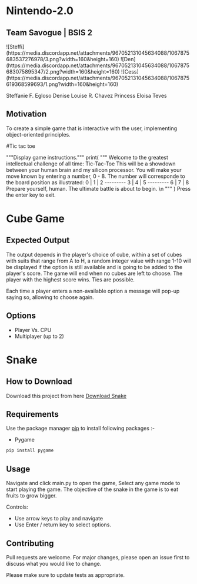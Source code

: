 # Nintendo-2.0
<html>
<article>
<h2> Team Savogue | BSIS 2 </h2>
![Steffi](https://media.discordapp.net/attachments/967052131045634088/1067875683537276978/3.png?width=160&height=160) 
![Den](https://media.discordapp.net/attachments/967052131045634088/1067875683075895347/2.png?width=160&height=160) 
![Cess](https://media.discordapp.net/attachments/967052131045634088/1067875619368599693/1.png?width=160&height=160) 
 <p> Steffanie F. Egloso  Denise Louise R. Chavez Princess Eloisa Teves </p>
<h2> Motivation </h2>
<p> 
To create a simple game that is interactive with the user, implementing object-oriented principles.
</p>


</article>
</html>
#Tic tac toe

 """Display game instructions."""
    print(
    """
    Welcome to the greatest intellectual challenge of all time: Tic-Tac-Toe
    This will be a showdown between your human brain and my silicon processor.
    You will make your move known by entering a number, 0 - 8. The number
    will corresponde to the board position as illustrated:
                      0 | 1 | 2
                      ---------
                      3 | 4 | 5
                      ---------
                      6 | 7 | 8
    Prepare yourself, human. The ultimate battle is about to begin. \n
    """
    )
    Press the enter key to exit.

#  Cube Game 
<html>
<article>

<h2> Expected Output </h2>
<p>
The output depends in the player's choice of cube, within a set of cubes with suits that range from A to H,
a random integer value with range 1-10 will be displayed if the option is still available and is going to be added to the player's score.
The game will end when no cubes are left to choose. The player with the highest score wins. Ties are possible. <div>
Each time a player enters a non-available option a message will pop-up saying so, allowing to choose again. 
</p>
<h2> Options </h2>
<ul>
    <li> Player Vs. CPU </li>
    <li> Multiplayer (up to 2) </li>
</ul>
</article>
</html>


# Snake

## How to Download

Download this project from here [Download Snake](https://downgit.github.io/#/home?url=https://github.com/pyGuru123/Python-Games/tree/master/Snake)

## Requirements

Use the package manager [pip](https://pip.pypa.io/en/stable/) to install following packages :-
* Pygame

```bash
pip install pygame
```

## Usage

Navigate and click main.py to open the game, Select any game mode to start playing the game. The objective of the snake in the game is to eat fruits to grow bigger.

Controls:
* Use arrow keys to play and navigate
* Use Enter / return key to select options.

## Contributing

Pull requests are welcome. For major changes, please open an issue first to discuss what you would like to change.

Please make sure to update tests as appropriate.

 

